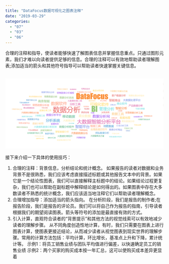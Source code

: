 ```yaml
---
title: "DataFocus数据可视化之图表注释"
date: "2019-03-29"
categories: 
  - "07"
  - "03"
  - "06"
---
```


合理的注释和指导，使读者能够快速了解图表信息并掌握信息重点。只通过图形元素，我们才难以向读者提供足够的信息。合理的注释可以有效地帮助读者理解图表;添加适当的箭头和其他符号指导可以帮助读者快速掌握关键信息。

 ![](images/微信截图_20190124175358.png)

接下来介绍一下具体的使用技巧：

1. 合理的注释：背景信息，分析结论和统计概念。 如果报告的读者对数据和业务背景不是很熟悉，我们应该考虑直接描述标题或其他报告文本中的背景。如果它是一个结论性图表，我们可以直接解释主标题中的结论。如果结论过程更复杂，我们也可以帮助在副标题中解释结论是如何得出的。如果图表中存在大多数读者不熟悉的统计概念，我们应该适当地注释它们以帮助读者理解概念。
2. 合理增加指导：添加适当的箭头指向。 在分析阶段，我们是报告的制作者;在报告阶段，我们是报告的评论员。我们可以将自己作为报告的指南，引导读者根据我们的期望阅读图表。箭头等符号的添加是最直接有效的方式。
3. 引入计算，直观符合读者的“背景提示”和其他方法的视觉线索可以有效地减少读者的理解步骤。 从不同角度创造性地计算，有时，我们只需要在图表上进行图表计算，使图表更接近结论，从而减少读者从视觉图表到现实世界的理解步骤。常用的计算方法包括：平均计算，环比增长，基准点上升和下降，累计统计等。 示例1：将员工销售业绩与团队平均值进行偏差，以快速确定员工的销售业绩 示例2：两个买家的购买成本按一年汇总，这可以使购买成本差异更显着
